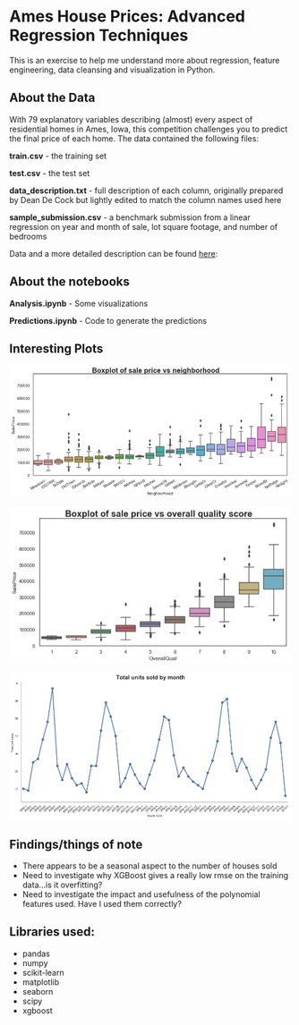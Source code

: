 # Ames House Prices: Advanced Regression Techniques

This is an exercise to help me understand more about regression, feature engineering, data cleansing and visualization in Python.

## About the Data

With 79 explanatory variables describing (almost) every aspect of residential homes in Ames, Iowa, this competition challenges you to predict the final price of each home. The data contained the following files:

**train.csv** - the training set

**test.csv** - the test set

**data_description.txt** - full description of each column, originally prepared by Dean De Cock but lightly edited to match the column names used here

**sample_submission.csv** - a benchmark submission from a linear regression on year and month of sale, lot square footage, and number of bedrooms

Data and a more detailed description can be found [here](https://www.kaggle.com/c/house-prices-advanced-regression-techniques/data):

## About the notebooks

**Analysis.ipynb** - Some visualizations

**Predictions.ipynb** - Code to generate the predictions

## Interesting Plots
![Sale price by neighborhood](images/price_by_neighborhood.png)

![Sale price by house quality](images/price_by_quality.png)

![Houses sold by month](images/units_by_month.png)

## Findings/things of note

- There appears to be a seasonal aspect to the number of houses sold
- Need to investigate why XGBoost gives a really low rmse on the training data...is it overfitting?
- Need to investigate the impact and usefulness of the polynomial features used. Have I used them correctly?

## Libraries used:

- pandas
- numpy
- scikit-learn
- matplotlib
- seaborn
- scipy
- xgboost
